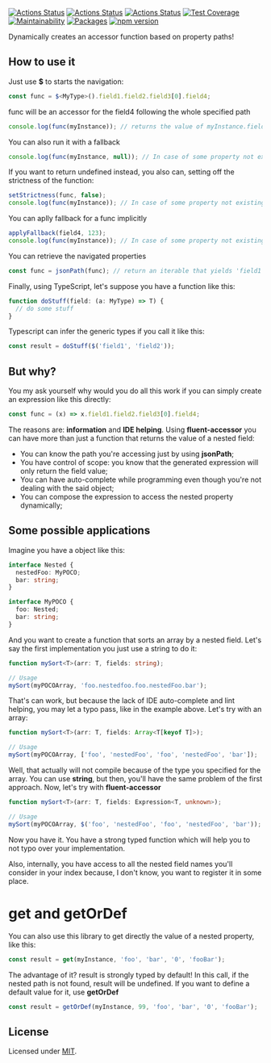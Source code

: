 [![Actions Status](https://github.com/Codibre/fluent-accessor/workflows/build/badge.svg)](https://github.com/Codibre/fluent-accessor/actions)
[![Actions Status](https://github.com/Codibre/fluent-accessor/workflows/test/badge.svg)](https://github.com/Codibre/fluent-accessor/actions)
[![Actions Status](https://github.com/Codibre/fluent-accessor/workflows/lint/badge.svg)](https://github.com/Codibre/fluent-accessor/actions)
[![Test Coverage](https://api.codeclimate.com/v1/badges/4bc45857f25baf6aef9c/test_coverage)](https://codeclimate.com/github/Codibre/fluent-accessor/test_coverage)
[![Maintainability](https://api.codeclimate.com/v1/badges/4bc45857f25baf6aef9c/maintainability)](https://codeclimate.com/github/Codibre/fluent-accessor/maintainability)
[![Packages](https://david-dm.org/Codibre/fluent-accessor.svg)](https://david-dm.org/Codibre/fluent-accessor)
[![npm version](https://badge.fury.io/js/fluent-accessor.svg)](https://badge.fury.io/js/fluent-accessor)

Dynamically creates an accessor function based on property paths!

## How to use it

Just use **\$** to starts the navigation:

```ts
const func = $<MyType>().field1.field2.field3[0].field4;
```

func will be an accessor for the field4 following the whole specified path

```ts
console.log(func(myInstance)); // returns the value of myInstance.field1.field2.field3[0].field4;
```

You can also run it with a fallback

```ts
console.log(func(myInstance, null)); // In case of some property not existing, it will return null;
```

If you want to return undefined instead, you also can, setting off the strictness of the function:

```ts
setStrictness(func, false);
console.log(func(myInstance)); // In case of some property not existing, it will return undefined;
```

You can aplly fallback for a func implicitly

```ts
applyFallback(field4, 123);
console.log(func(myInstance)); // In case of some property not existing, it will return 123;
```

You can retrieve the navigated properties

```ts
const func = jsonPath(func); // return an iterable that yields 'field1', 'field2', 'field3', '0' and, then, 'field4'
```

Finally, using TypeScript, let's suppose you have a function like this:

```ts
function doStuff(field: (a: MyType) => T) {
  // do some stuff
}
```

Typescript can infer the generic types if you call it like this:

```ts
const result = doStuff($('field1', 'field2'));
```

## But why?

You my ask yourself why would you do all this work if you can simply create an expression like this directly:

```ts
const func = (x) => x.field1.field2.field3[0].field4;
```

The reasons are: **information** and **IDE helping**.
Using **fluent-accessor** you can have more than just a function that returns the value of a nested field:

- You can know the path you're accessing just by using **jsonPath**;
- You have control of scope: you know that the generated expression will only return the field value;
- You can have auto-complete while programming even though you're not dealing with the said object;
- You can compose the expression to access the nested property dynamically;

## Some possible applications

Imagine you have a object like this:

```ts
interface Nested {
  nestedFoo: MyPOCO;
  bar: string;
}

interface MyPOCO {
  foo: Nested;
  bar: string;
}
```

And you want to create a function that sorts an array by a nested field. Let's say the first implementation
you just use a string to do it:

```ts
function mySort<T>(arr: T, fields: string);

// Usage
mySort(myPOCOArray, 'foo.nestedfoo.foo.nestedFoo.bar');
```

That's can work, but because the lack of IDE auto-complete and lint helping, you may let a typo pass, like
in the example above.
Let's try with an array:

```ts
function mySort<T>(arr: T, fields: Array<T[keyof T]>);

// Usage
mySort(myPOCOArray, ['foo', 'nestedFoo', 'foo', 'nestedFoo', 'bar']);
```

Well, that actually will not compile because of the type you specified for the array. You can use **string**, but then, you'll have the same problem of the first approach.
Now, let's try with **fluent-accessor**

```ts
function mySort<T>(arr: T, fields: Expression<T, unknown>);

// Usage
mySort(myPOCOArray, $('foo', 'nestedFoo', 'foo', 'nestedFoo', 'bar'));
```

Now you have it. You have a strong typed function which will help you to not typo over your implementation.

Also, internally, you have access to all the nested field names you'll consider in your index because, I don't know, you want to register it in some place.

# get and getOrDef

You can also use this library to get directly the value of a nested property, like this:

```ts
const result = get(myInstance, 'foo', 'bar', '0', 'fooBar');
```

The advantage of it? result is strongly typed by default!
In this call, if the nested path is not found, result will be undefined.
If you want to define a default value for it, use **getOrDef**

```ts
const result = getOrDef(myInstance, 99, 'foo', 'bar', '0', 'fooBar');
```

## License

Licensed under [MIT](https://en.wikipedia.org/wiki/MIT_License).
